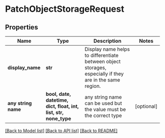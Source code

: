 # PatchObjectStorageRequest


## Properties
Name | Type | Description | Notes
------------ | ------------- | ------------- | -------------
**display_name** | **str** | Display name helps to differentiate between object storages, especially if they are in the same region. | 
**any string name** | **bool, date, datetime, dict, float, int, list, str, none_type** | any string name can be used but the value must be the correct type | [optional]

[[Back to Model list]](../README.md#documentation-for-models) [[Back to API list]](../README.md#documentation-for-api-endpoints) [[Back to README]](../README.md)


